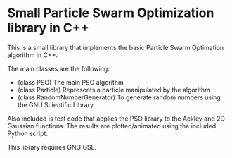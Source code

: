 # Small Particle Swarm Optimization library in C++

This is a small library that implements the basic Particle Swarm Optimation algorithm in C++.

The main classes are the following:
- (class PSO) The main PSO algorithm
- (class Particle) Represents a particle manipulated by the algorithm
- (class RandomNumberGenerator) To generate random numbers using the GNU Scientific Library

Also included is test code that applies the PSO library to the Ackley and 2D Gaussian functions. The results are plotted/animated using the included Python script.

This library requires GNU GSL.


